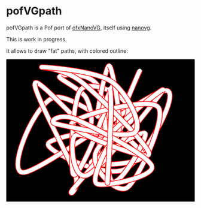 # pofVGpath


pofVGpath is a Pof port of [ofxNanoVG](https://github.com/satoruhiga/ofxNanoVG), itself using [nanovg](https://github.com/memononen/nanovg).

This is work in progress.

It allows to draw "fat" paths, with colored outline:

![pofVGpath screenshot](pofVGpath_screenshot.png)
